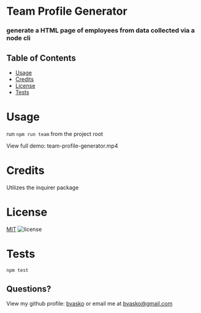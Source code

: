 # Team Profile Generator

### generate a HTML page of employees from data collected via a node cli

## Table of Contents
  - [Usage](#usage)
  - [Credits](#credits)
  - [License](#license)
  - [Tests](#tests)
    

# Usage
run ```npm run team``` from the project root

View full demo: team-profile-generator.mp4

# Credits
Utilizes the inquirer package

# License
[MIT](https://choosealicense.com/licenses/mit/)  ![license](https://img.shields.io/badge/license-MIT-blue)

# Tests
```npm test```


## Questions?
View my github profile: [bvasko](https://github.com/bvasko)
or email me at [bvasko@gmail.com](bvasko@gmail.com)
    